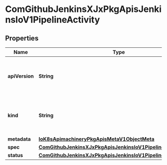 
# ComGithubJenkinsXJxPkgApisJenkinsIoV1PipelineActivity

## Properties
Name | Type | Description | Notes
------------ | ------------- | ------------- | -------------
**apiVersion** | **String** | APIVersion defines the versioned schema of this representation of an object. Servers should convert recognized schemas to the latest internal value, and may reject unrecognized values. More info: https://git.k8s.io/community/contributors/devel/api-conventions.md#resources |  [optional]
**kind** | **String** | Kind is a string value representing the REST resource this object represents. Servers may infer this from the endpoint the client submits requests to. Cannot be updated. In CamelCase. More info: https://git.k8s.io/community/contributors/devel/api-conventions.md#types-kinds |  [optional]
**metadata** | [**IoK8sApimachineryPkgApisMetaV1ObjectMeta**](IoK8sApimachineryPkgApisMetaV1ObjectMeta.md) |  |  [optional]
**spec** | [**ComGithubJenkinsXJxPkgApisJenkinsIoV1PipelineActivitySpec**](ComGithubJenkinsXJxPkgApisJenkinsIoV1PipelineActivitySpec.md) |  |  [optional]
**status** | [**ComGithubJenkinsXJxPkgApisJenkinsIoV1PipelineActivityStatus**](ComGithubJenkinsXJxPkgApisJenkinsIoV1PipelineActivityStatus.md) |  |  [optional]



